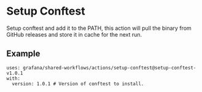 # Setup Conftest

Setup conftest and add it to the PATH, this action will pull the binary from GitHub releases and store it in cache for the next run.

## Example

<!-- x-release-please-start-version -->

```
uses: grafana/shared-workflows/actions/setup-conftest@setup-conftest-v1.0.1
with:
  version: 1.0.1 # Version of conftest to install.

```

<!-- x-release-please-end-version -->
